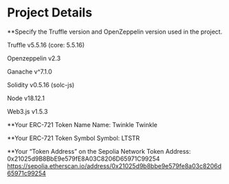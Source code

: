 # Project Details

\*\*Specify the Truffle version and OpenZeppelin version used in the project.

Truffle v5.5.16 (core: 5.5.16)

Openzeppelin v2.3

Ganache v^7.1.0

Solidity v0.5.16 (solc-js)

Node v18.12.1

Web3.js v1.5.3

\*\*Your ERC-721 Token Name
Name: Twinkle Twinkle

\*\*Your ERC-721 Token Symbol
Symbol: LTSTR

\*\*Your “Token Address” on the Sepolia Network
Token Address:
0x21025d9B8BbE9e579fE8A03C8206D65971C99254
https://sepolia.etherscan.io/address/0x21025d9b8bbe9e579fe8a03c8206d65971c99254
